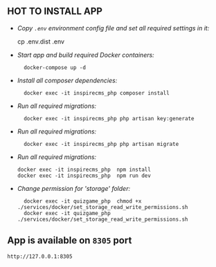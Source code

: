 **HOT TO INSTALL APP**
--
     
* *Copy ``.env`` environment config file and set all required settings in it:*

    cp .env.dist .env
     
* *Start app and build required Docker containers:*

        docker-compose up -d
      
* *Install all composer dependencies:*

        docker exec -it inspirecms_php composer install

* *Run all required migrations:*

        docker exec -it inspirecms_php php artisan key:generate
            
* *Run all required migrations:*

        docker exec -it inspirecms_php php artisan migrate
  
* *Run all required migrations:*

      docker exec -it inspirecms_php  npm install
      docker exec -it inspirecms_php  npm run dev
      
* *Change permission for 'storage' folder:*
    
        docker exec -it quizgame_php  chmod +x ./services/docker/set_storage_read_write_permissions.sh
        docker exec -it quizgame_php  ./services/docker/set_storage_read_write_permissions.sh

App is available on ``8305`` port
--
    http://127.0.0.1:8305
